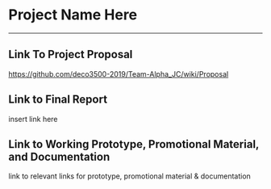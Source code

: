 # Project Name Here
***
## Link To Project Proposal
https://github.com/deco3500-2019/Team-Alpha_JC/wiki/Proposal

## Link to Final Report
insert link here

## Link to Working Prototype, Promotional Material, and Documentation  
link to relevant links for prototype, promotional material & documentation
